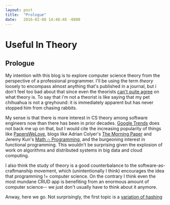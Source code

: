 ```yaml
---
layout: post
title:  "Prologue"
date:   2016-02-08 14:48:48 -0800
---
```


# Useful In Theory

## Prologue

My intention with this blog is to explore computer science theory from the perspective of a professional programmer.  I'll be using the term _theory_ loosely to encompass almost anything that's published in a journal, but i don't feel too bad about that since even the theorists [can't quite agree](http://cacm.acm.org/magazines/2015/8/189832-why-doesnt-acm-have-a-sig-for-theoretical-computer-science/fulltext) on what theory is.  To say that i'm not a theorist is like saying that my pet chihuahua is not a greyhound: it is immediately apparent but has never stopped him from chasing rabbits.

My sense is that there is more interest in CS theory among software engineers now than there has been in prior decades. [Google Trends](https://www.google.com/trends/explore#q=%2Fm%2F04mg4%2C%20%2Fm%2F01txp%2C%20%2Fm%2F0f15vd%2C%20%2Fm%2F01r_h&cmpt=q&tz=Etc%2FGMT%2B8) does not back me up on that, but I would cite the increasing popularity of things like [PapersWeLove](http://paperswelove.org/), blogs like Adrian Colyer's [The Morning Paper](http://blog.acolyer.org/) and Jeremy Kun's [Math &#8745; Programming](http://jeremykun.com/), and the burgeoning interest in functional programming.  This wouldn't be surprising given the explosion of work on algorithms and distributed systems in big data and cloud computing.

I also think the study of theory is a good counterbalance to the software-as-craftmanship movement, which (unintentionally I think) encourages the idea that programming != computer science.  On the contrary I think even the most mundane CRUD app is benefiting from an enormous amount of computer science-- we just don't usually have to think about it anymore.

Anway, here we go.  Not surprisingly, the first topic is a [variation of hashing]({{page.next.url}})

